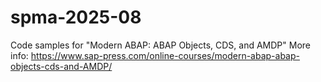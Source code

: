# spma-2025-08
Code samples for "Modern ABAP: ABAP Objects, CDS, and AMDP"
More info: https://www.sap-press.com/online-courses/modern-abap-abap-objects-cds-and-AMDP/
